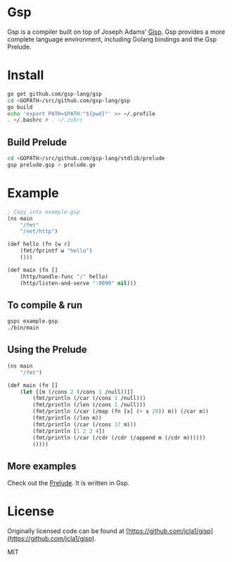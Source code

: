 Gsp
====

Gsp is a compiler built on top of Joseph Adams' [Gisp](https://github.com/jcla1/gisp).
Gsp provides a more complete language environment, including Golang bindings
and the Gsp Prelude.

# Install

```bash
go get github.com/gsp-lang/gsp
cd <GOPATH>/src/github.com/gsp-lang/gsp
go build
echo 'export PATH=$PATH:"${pwd}"' >> ~/.profile
. ~/.bashrc # . ~/.zshrc
```

## Build Prelude

```bash
cd <GOPATH>/src/github.com/gsp-lang/stdlib/prelude
gsp prelude.gsp > prelude.go
```

# Example

```lisp
; Copy into example.gsp
(ns main
    "/fmt"
    "/net/http")

(def hello (fn [w r]
    (fmt/fprintf w "hello")
    ()))

(def main (fn []
    (http/handle-func "/" hello)
    (http/listen-and-serve ":9090" nil)))
```

## To compile & run

```bash
gspc example.gsp
./bin/main
```

## Using the Prelude

```lisp
(ns main
	"/fmt")

(def main (fn []
    (let [[m (/cons 2 (/cons 1 /null))]]
        (fmt/println (/car (/cons 1 /null)))
        (fmt/println (/len (/cons 1 /null)))
        (fmt/println (/car (/map (fn [x] (+ x 20)) m)) (/car m))
        (fmt/println (/len m))
        (fmt/println (/car (/cons 17 m)))
        (fmt/println [1 2 3 4])
        (fmt/println (/car (/cdr (/cdr (/append m (/cdr m))))))
        ())))
```

## More examples

Check out the [Prelude](https://github.com/gsp-lang/stdlib/blob/master/prelude/prelude.gsp). It is written in Gsp.

# License

Originally licensed code can be found at [https://github.com/jcla1/gisp](https://github.com/jcla1/gisp).

MIT

